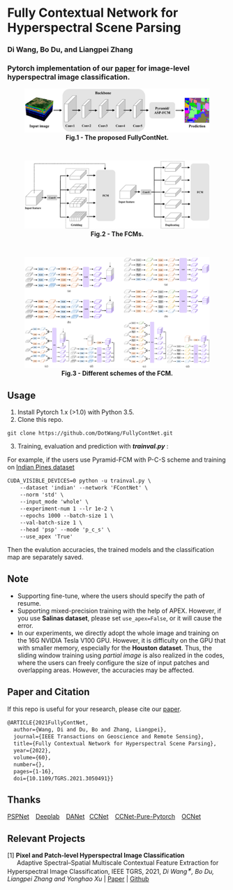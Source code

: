 # Fully Contextual Network for Hyperspectral Scene Parsing

### Di Wang, Bo Du, and Liangpei Zhang

### Pytorch implementation of our [paper](https://ieeexplore.ieee.org/document/9347487) for image-level hyperspectral image classification.

<figure>
<img src=Figs/network.png>
<figcaption align = "center"><b>Fig.1 - The proposed FullyContNet. </b></figcaption>
</figure>

&emsp;

<figure>
<img src=Figs/module.png>
<figcaption align = "center"><b>Fig.2 - The FCMs. </b></figcaption>
</figure>

&emsp;

<figure>
<img src=Figs/detailed_module.png>
<figcaption align = "center"><b>Fig.3 - Different schemes of the FCM. </b></figcaption>
</figure>


## Usage
1. Install Pytorch 1.x (>1.0) with Python 3.5.
2. Clone this repo.
```
git clone https://github.com/DotWang/FullyContNet.git
```
3. Training, evaluation and prediction with ***trainval.py*** :

For example, if the users use Pyramid-FCM with P-C-S scheme and training on [Indian Pines dataset](http://www.ehu.eus/ccwintco/index.php/Hyperspectral_Remote_Sensing_Scenes)

```
CUDA_VISIBLE_DEVICES=0 python -u trainval.py \
    --dataset 'indian' --network 'FContNet' \
    --norm 'std' \
    --input_mode 'whole' \
    --experiment-num 1 --lr 1e-2 \
    --epochs 1000 --batch-size 1 \
    --val-batch-size 1 \
    --head 'psp' --mode 'p_c_s' \
    --use_apex 'True'
```
Then the evalution accuracies, the trained models and the classification map are separately saved.
## Note
- Supporting fine-tune, where the users should specify the path of resume.
- Supporting mixed-precision training with the help of APEX. However, if you use **Salinas dataset**, please set `use_apex=False`, or it will cause the error.
- In our experiments, we directly adopt the whole image and training on the 16G NVIDIA Tesla V100 GPU. However, it is difficulty on the GPU that with smaller memory, especially for the **Houston dataset**. Thus, the sliding window training using *partial image* is also realized in the codes, where the users can freely configure the size of input patches and overlapping areas. However, the accuracies may be affected.

## Paper and Citation

If this repo is useful for your research, please cite our [paper](https://ieeexplore.ieee.org/document/9347487).

```
@ARTICLE{2021FullyContNet,
  author={Wang, Di and Du, Bo and Zhang, Liangpei},
  journal={IEEE Transactions on Geoscience and Remote Sensing}, 
  title={Fully Contextual Network for Hyperspectral Scene Parsing}, 
  year={2022},
  volume={60},
  number={},
  pages={1-16},
  doi={10.1109/TGRS.2021.3050491}}
```

## Thanks
[PSPNet](https://github.com/hszhao/semseg) &ensp; [Deeplab](https://github.com/jfzhang95/pytorch-deeplab-xception) &ensp; [DANet](https://github.com/junfu1115/DANet) &ensp;[CCNet](https://github.com/speedinghzl/CCNet) &ensp; [CCNet-Pure-Pytorch](https://github.com/Serge-weihao/CCNet-Pure-Pytorch) &ensp; [OCNet](https://github.com/openseg-group/OCNet.pytorch)


## Relevant Projects
[1] <strong> Pixel and Patch-level Hyperspectral Image Classification </strong> 
<br> &ensp; &ensp; Adaptive Spectral–Spatial Multiscale Contextual Feature Extraction for Hyperspectral Image Classification, IEEE TGRS, 2021, <em> Di Wang<sup>&#8727;</sup>, Bo Du, Liangpei Zhang and Yonghao Xu</em> | [Paper](https://ieeexplore.ieee.org/document/9121743/) | [Github](https://github.com/DotWang/ASSMN)


